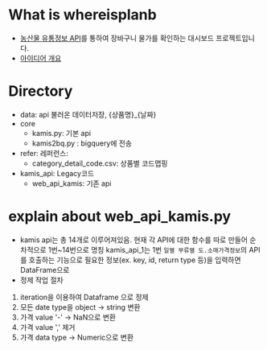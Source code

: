 # What is whereisplanb

- [농산물 유통정보 API](https://www.kamis.or.kr/customer/reference/openapi_list.do)를 통하여 장바구니 물가를 확인하는 대시보드 프로젝트입니다.
- [아이디어 개요](https://blog.naver.com/bellepoque7/222944303592)

# Directory
- data: api 불러온 데이터저장, {상품명}_{날짜}
- core
  - kamis.py: 기본 api 
  - kamis2bq.py : bigquery에 전송
- refer: 레퍼런스:
  - category_detail_code.csv: 상품별 코드맵핑
- kamis_api: Legacy코드
  - web_api_kamis: 기존 api   

# explain about web_api_kamis.py

- kamis api는 총 14개로 이루어져있음. 현재 각 API에 대한 함수를 따로 만들어 순차적으로 1번~14번으로 명칭
kamis_api_1는 1번 `일별 부류별 도.소매가격정보`의 API를 호출하는 기능으로 필요한 정보(ex. key, id, return type 등)을 입력하면 DataFrame으로 
- 정제 작업 절차
1. iteration을 이용하여 Dataframe 으로 정제
2. 모든 date type을 object -> string 변환
3. 가격 value '-'  ->  NaN으로 변환
4. 가격 value ',' 제거
5. 가격 data type -> Numeric으로 변환